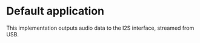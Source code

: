 # Default application

This implementation outputs audio data to the I2S interface, streamed from USB.
